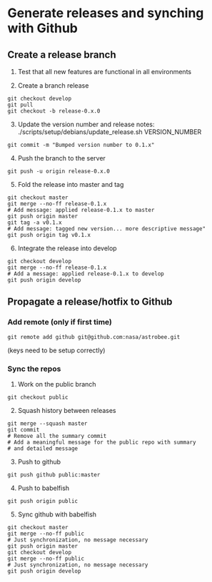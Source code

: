 # Generate releases and synching with Github

## Create a release branch

1. Test that all new features are functional in all environments

2. Create a branch release
```
git checkout develop
git pull
git checkout -b release-0.x.0
```

3. Update the version number and release notes: ./scripts/setup/debians/update\_release.sh VERSION\_NUMBER
```
git commit -m "Bumped version number to 0.1.x"
```

4. Push the branch to the server
```
git push -u origin release-0.x.0
```

5. Fold the release into master and tag
```
git checkout master
git merge --no-ff release-0.1.x
# Add message: applied release-0.1.x to master
git push origin master
git tag -a v0.1.x
# Add message: tagged new version... more descriptive message"
git push origin tag v0.1.x
```

6. Integrate the release into develop
```
git checkout develop
git merge --no-ff release-0.1.x
# Add a message: applied release-0.1.x to develop
git push origin develop
```

## Propagate a release/hotfix to Github

### Add remote (only if first time)
```
git remote add github git@github.com:nasa/astrobee.git
```
(keys need to be setup correctly)

### Sync the repos

1. Work on the public branch
```
git checkout public
```

2. Squash history between releases
```
git merge --squash master
git commit
# Remove all the summary commit
# Add a meaningful message for the public repo with summary
# and detailed message
```

3. Push to github
```
git push github public:master
```

4. Push to babelfish
```
git push origin public
```

5. Sync github with babelfish
```
git checkout master
git merge --no-ff public
# Just synchronization, no message necessary
git push origin master
git checkout develop
git merge --no-ff public
# Just synchronization, no message necessary
git push origin develop
```

